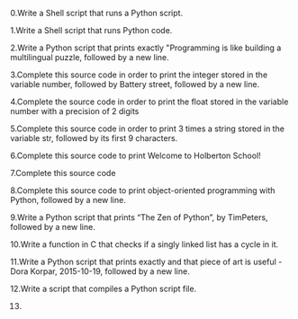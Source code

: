 0.Write a Shell script that runs a Python script.

1.Write a Shell script that runs Python code.

2.Write a Python script that prints exactly "Programming is like building a multilingual puzzle, followed by a new line.

3.Complete this source code in order to print the integer stored in the variable number, followed by Battery street, followed by a new line.

4.Complete the source code in order to print the float stored in the variable number with a precision of 2 digits

5.Complete this source code in order to print 3 times a string stored in the variable str, followed by its first 9 characters.

6.Complete this source code to print Welcome to Holberton School!

7.Complete this source code

8.Complete this source code to print object-oriented programming with Python, followed by a new line.

9.Write a Python script that prints “The Zen of Python”, by TimPeters, followed by a new line.

10.Write a function in C that checks if a singly linked list has a cycle in it.

11.Write a Python script that prints exactly and that piece of art is useful - Dora Korpar, 2015-10-19, followed by a new line.

12.Write a script that compiles a Python script file.

13.